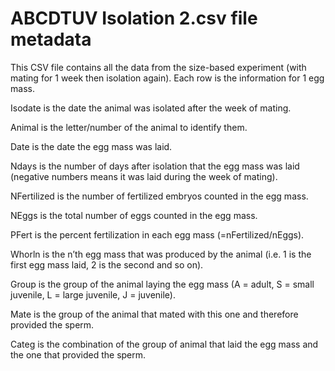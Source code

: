 # ABCDTUV Isolation 2.csv file metadata

This CSV file contains all the data from the size-based experiment (with mating for 1 week then isolation again). Each row is the information for 1 egg mass. 

Isodate is the date the animal was isolated after the week of mating. 

Animal is the letter/number of the animal to identify them. 

Date is the date the egg mass was laid. 

Ndays is the number of days after isolation that the egg mass was laid (negative numbers means it was laid during the week of mating). 

NFertilized is the number of fertilized embryos counted in the egg mass. 

NEggs is the total number of eggs counted in the egg mass. 

PFert is the percent fertilization in each egg mass (=nFertilized/nEggs). 

Whorln is the n’th egg mass that was produced by the animal (i.e. 1 is the first egg mass laid, 2 is the second and so on). 

Group is the group of the animal laying the egg mass (A = adult, S = small juvenile, L = large juvenile, J = juvenile). 

Mate is the group of the animal that mated with this one and therefore provided the sperm. 

Categ is the combination of the group of animal that laid the egg mass and the one that provided the sperm.
